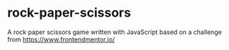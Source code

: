 # rock-paper-scissors
A rock paper scissors game written with JavaScript based on a challenge from https://www.frontendmentor.io/
